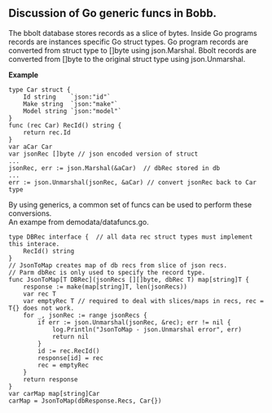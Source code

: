 ## Discussion of Go generic funcs in Bobb.

The bbolt database stores records as a slice of bytes. Inside Go programs records are instances specific Go struct types. Go program records are converted from struct type to []byte using json.Marshal. Bbolt records are converted from []byte to the original struct type using json.Unmarshal.  

**Example**  
```
type Car struct {
    Id string    `json:"id"`
    Make string  `json:"make"`
    Model string `json:"model"`
}
func (rec Car) RecId() string {
	return rec.Id
}
var aCar Car
var jsonRec []byte // json encoded version of struct
...
jsonRec, err := json.Marshal(&aCar)  // dbRec stored in db  
...
err := json.Unmarshal(jsonRec, &aCar) // convert jsonRec back to Car type
``` 

By using generics, a common set of funcs can be used to perform these conversions.  
An exampe from demodata/datafuncs.go. 
```  
type DBRec interface {  // all data rec struct types must implement this interace.
	RecId() string
}
// JsonToMap creates map of db recs from slice of json recs.
// Parm dbRec is only used to specify the record type.
func JsonToMap[T DBRec](jsonRecs [][]byte, dbRec T) map[string]T {
	response := make(map[string]T, len(jsonRecs))
	var rec T
	var emptyRec T // required to deal with slices/maps in recs, rec = T{} does not work.
	for _, jsonRec := range jsonRecs {
		if err := json.Unmarshal(jsonRec, &rec); err != nil {
			log.Println("JsonToMap - json.Unmarshal error", err)
			return nil
		}
		id := rec.RecId()
		response[id] = rec
		rec = emptyRec
	}
	return response
}
var carMap map[string]Car
carMap = JsonToMap(dbResponse.Recs, Car{})
```



